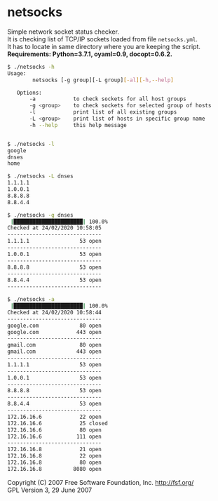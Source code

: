 # netsocks

Simple network socket status checker.</br>
It is checking list of TCP/IP sockets loaded from file `netsocks.yml`.</br>
It has to locate in same directory where you are keeping the script.</br>
**Requirements: Python=3.7.1, oyaml=0.9, docopt=0.6.2.**

```sh
$ ./netsocks -h
Usage:
        netsocks [-g group][-L group][-al][-h,--help]

   Options:
       -a            to check sockets for all host groups
       -g <group>    to check sockets for selected group of hosts
       -l            print list of all existing groups
       -L <group>    print list of hosts in specific group name
       -h --help     this help message


$ ./netsocks -l 
google
dnses
home

$ ./netsocks -L dnses
1.1.1.1
1.0.0.1
8.8.8.8
8.8.4.4

$ ./netsocks -g dnses
 |██████████████████████| 100.0% 
Checked at 24/02/2020 10:58:05
------------------------------
1.1.1.1                53 open
------------------------------
1.0.0.1                53 open
------------------------------
8.8.8.8                53 open
------------------------------
8.8.4.4                53 open
------------------------------

$ ./netsocks -a
 |██████████████████████| 100.0% 
Checked at 24/02/2020 10:58:44
------------------------------
google.com             80 open
google.com            443 open
------------------------------
gmail.com              80 open
gmail.com             443 open
------------------------------
1.1.1.1                53 open
------------------------------
1.0.0.1                53 open
------------------------------
8.8.8.8                53 open
------------------------------
8.8.4.4                53 open
------------------------------
172.16.16.6            22 open
172.16.16.6            25 closed
172.16.16.6            80 open
172.16.16.6           111 open
------------------------------
172.16.16.8            21 open
172.16.16.8            22 open
172.16.16.8            80 open
172.16.16.8          8080 open
```

Copyright (C) 2007 Free Software Foundation, Inc. <http://fsf.org/> </br>
GPL Version 3,  29 June 2007